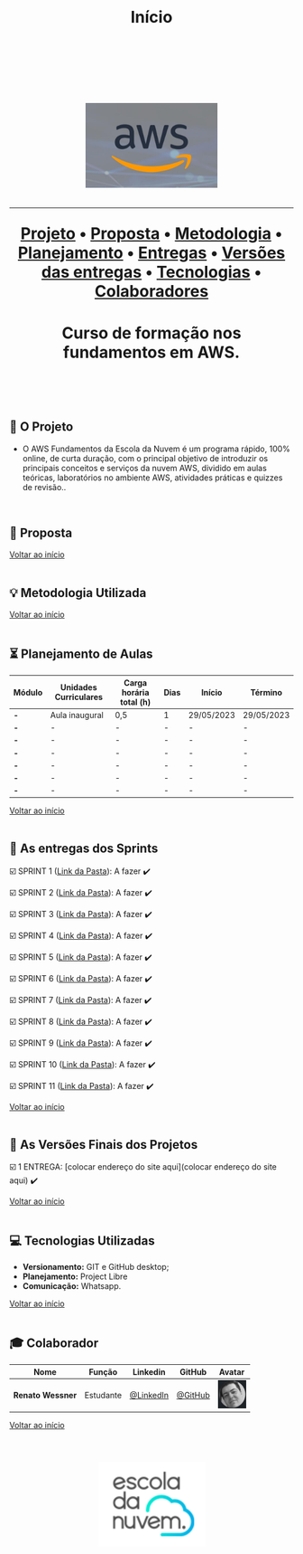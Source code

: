 <br>

<h1 align="center">
  Início
<h1 align="center">
<br>

<br>

<p align="center">
      <img src="/Imagens Geral/tech.jpg" height="150">
<p align="center">

<hr>

<p align="center">
  <a href ="#rocket-o-projeto">Projeto</a>  •
  <a href ="#dart-proposta">Proposta</a>  •
  <a href ="#bulb-metodologia-utilizada">Metodologia</a>  •
  <a href ="#hourglass_flowing_sand-planejamento-de-aulas">Planejamento</a>  •
  <a href ="#calendar-as-entregas-dos-sprints">Entregas</a>  •
  <a href ="#camera_flash-as-versões-finais-dos-projetos">Versões das entregas</a>  •
  <a href ="#computer-tecnologias-utilizadas">Tecnologias</a>  •
  <a href ="#mortar_board-colaborador">Colaboradores</a>
</p>

<h1 align="center">
  Curso de formação nos fundamentos em AWS.
<h1 align="center">
<br>

## :rocket: O Projeto

* O AWS Fundamentos da Escola da Nuvem é um programa rápido, 100% online, de curta duração, com o principal objetivo de introduzir os principais conceitos e serviços da nuvem AWS, dividido em aulas teóricas, laboratórios no ambiente AWS, atividades práticas e quizzes de revisão..
<br>

## :dart: Proposta

<a href ="#pushpin-início">Voltar ao início</a>  
<br>

## :bulb: Metodologia Utilizada

<a href ="#pushpin-início">Voltar ao início</a>  
<br> 

## :hourglass_flowing_sand: Planejamento de Aulas
      
|Módulo|Unidades Curriculares |Carga horária total (h)|Dias|Início| Término|
| -------- |-------- |-------- |-------- |-------- | -------- |
|**-**|Aula inaugural|0,5|1|29/05/2023|29/05/2023|
|**-**|-|-|-|-|-|
|**-**|-|-|-|-|-|
|**-**|-|-|-|-|-|
|**-**|-|-|-|-|-|
|**-**|-|-|-|-|-|
|**-**|-|-|-|-|-|

<a href ="#pushpin-início">Voltar ao início</a>  
<br>

## :calendar: As entregas dos Sprints

☑️ SPRINT 1 ([Link da Pasta]()): A fazer :heavy_check_mark:

☑️ SPRINT 2 ([Link da Pasta]()): A fazer :heavy_check_mark:

☑️ SPRINT 3 ([Link da Pasta]()): A fazer :heavy_check_mark: 

☑️ SPRINT 4 ([Link da Pasta]()): A fazer :heavy_check_mark: 

☑️ SPRINT 5 ([Link da Pasta]()): A fazer :heavy_check_mark: 

☑️ SPRINT 6 ([Link da Pasta]()): A fazer :heavy_check_mark: 

☑️ SPRINT 7 ([Link da Pasta]()): A fazer :heavy_check_mark: 

☑️ SPRINT 8 ([Link da Pasta]()): A fazer :heavy_check_mark: 

☑️ SPRINT 9 ([Link da Pasta]()): A fazer :heavy_check_mark: 

☑️ SPRINT 10 ([Link da Pasta]()): A fazer :heavy_check_mark: 

☑️ SPRINT 11 ([Link da Pasta]()): A fazer :heavy_check_mark: 

<a href ="#pushpin-início">Voltar ao início</a>  
<br> 

## :camera_flash: As Versões Finais dos Projetos

☑️ 1 ENTREGA: [colocar endereço do site aqui](colocar endereço do site aqui) :heavy_check_mark:

<a href ="#pushpin-início">Voltar ao início</a>  
<br> 

## :computer: Tecnologias Utilizadas

* **Versionamento:** GIT e GitHub desktop;           
* **Planejamento:** Project Libre
* **Comunicação:** Whatsapp.

<a href ="#pushpin-início">Voltar ao início</a>  
<br>     
      
## :mortar_board: Colaborador

|Nome|Função|Linkedin|GitHub|Avatar|
| -------- |-------- |-------- |-------- |-------- |
|**Renato Wessner**|Estudante| [@LinkedIn](https://www.linkedin.com/in/renato-wessmer-dev-gpti/)|[@GitHub](https://github.com/renato-wessmer)|<img src = "/Imagens Geral/renato.png" width="50" height="50"/>|

<a href ="#pushpin-início">Voltar ao início</a>  
<br>

<h1 align="center"> <img src = "Imagens Geral/escola-da-nuvem.png" height="150" /></h1>    
